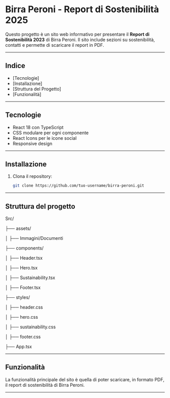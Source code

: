 # Birra Peroni - Report di Sostenibilità 2025

Questo progetto è un sito web informativo per presentare il **Report di Sostenibilità 2023** di Birra Peroni. Il sito include sezioni su sostenibilità, contatti e permette di scaricare il report in PDF.

---

## Indice

- [Tecnologie]
- [Installazione]
- [Struttura del Progetto]
- [Funzionalità]

---

## Tecnologie

- React 18 con TypeScript
- CSS modulare per ogni componente
- React Icons per le icone social
- Responsive design

---

## Installazione

1. Clona il repository:
   ```bash
   git clone https://github.com/tuo-username/birra-peroni.git

---

## Struttura del progetto
Src/ 

├── assets/ 

│    ├── Immagini/Documenti 

├── components/ 

│    ├── Header.tsx 

│    ├── Hero.tsx 

│    ├── Sustainability.tsx 

│    ├── Footer.tsx 

├── styles/ 

│    ├── header.css 

│    ├── hero.css 

│    ├── sustainability.css 

│    ├── footer.css 

├── App.tsx 

---

## Funzionalità

La funzionalità principale del sito è quella di poter scaricare, in formato PDF, il report di sostenibilità di Birra Peroni.

---
